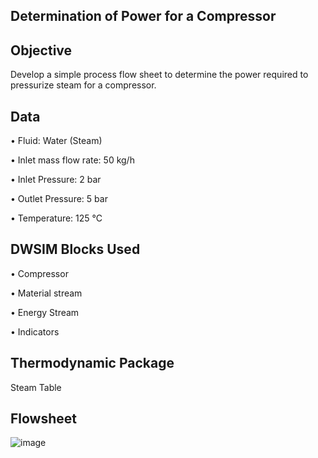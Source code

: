 ## Determination of Power for a Compressor

## Objective

Develop a simple process flow sheet to determine the power required to pressurize steam for a compressor. 

## Data

•	Fluid: Water (Steam)

•	Inlet mass flow rate: 50 kg/h 

•	Inlet Pressure: 2 bar 

•	Outlet Pressure: 5 bar 

•	Temperature: 125 °C

## DWSIM Blocks Used

•	Compressor

•	Material stream

•	Energy Stream

•	Indicators

## Thermodynamic Package

Steam Table

## Flowsheet

![image](https://user-images.githubusercontent.com/87890409/185736321-ec1012d0-bdf0-4bea-881d-c8fd5a76edc4.png)


